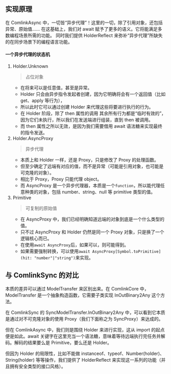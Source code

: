 ## 实现原理

在 ComlinkAsync 中，一切皆“异步代理”！这里的一切，除了引用对象，还包括异常、原始值……
在这基础上，我们对 await 赋予了更多的语义。它将能满足多数编程场景所需的功能。
同时我们提供 HolderReflect 来弥补“异步代理”所缺失的在同步场景下的编程语言功能。

#### 一个异步代理的状态机

1. Holder.Unknown
   > 占位对象
   - 在将来可以是任意值，甚至是异常。
   - Holder 只会由异步指令发起者创建，因为它明确将会有一个返回值（比如 get、apply 等行为），
   - 所以此时它可以通过创建 Holder 来代理这些将要进行执行的行为。
   - 在 Holder 阶段，除了 then 属性的调用 其余所有行为都是“临时有效的”，因为它们未执行，所以我们在发送端进行组装，直到 then 被调用。
   - 而 then 属性之所以无效，是因为我们需要借用 await 语法糖来实现最终的指令发送。
2. Holder.AsyncProxy
   > 异步代理
   - 本质上和 Holder 一样，还是 Proxy，只是修改了 Proxy 的处理函数。
   - 但至少确定了远端有对应的值，而不是异常（可能是引用对象，也可能是可克隆的对象）。
   - 相比于 Proxy，Proxy 只能代理 object。
   - 而 AsyncProxy 是一个异步代理器，本质是一个`function`，所以能代理任意种类的对象，包括 number、string、null 等 primitive 类型的值。
3. Primitive
   > 可复制的原始值
   - 在 AsyncProxy 中，我们已经明确知道远端的对象到底是一个什么类型的值。
   - 只不过 AsyncProxy 和 Holder 仍然是同一个 Proxy 对象，只是换了一个逻辑核心而已。
   - 在使用`await AsyncProxy`后，如果可以，则可能得到。
   - 如果需要强制转换，可以使用`await AsyncProxy[Symbol.toPrimitive](hit: "number"|"string")`来实现。

## 与 ComlinkSync 的对比

本质的差异可以通过 ModelTransfer 来区别出来。在 ComlinkCore 中，ModelTransfer 是一个抽象构造函数，它需要子类实现 InOutBinary2Any 这个方法。

在 ComlinkSync 的 SyncModelTransfer.InOutBinary2Any 中，可以看到它本质是通过对不可克隆对象的使用 Proxy（我们下面称之为 SyncProxy）来达成的。

但在 ComlinkAsync 中，我们则是围绕 Holder 来进行实现，这从 import 的起点便是如此。await 关键字在这里充当一个语法糖，意味着等待远端执行完任务并解码。解码的结果要么是 Primitive，要么还是 Holder。

但因为 Holder 的局限性，比如不能做 instanceof、typeof、Number(holder)、String(holder) 等等操作，我们提供了 HolderReflect 来实现这一系列的功能（并且拥有安全类型的接口风格）。
